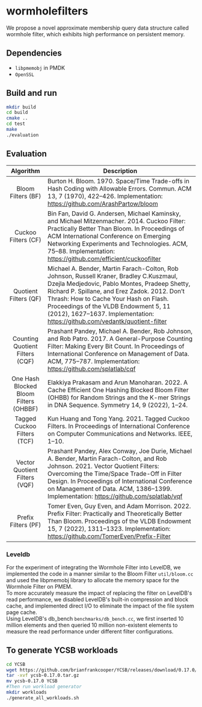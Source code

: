 # wormholefilters

We propose a novel approximate membership query data structure called wormhole filter, which exhibits high performance on persistent memory.


## Dependencies

* `libpmemobj` in PMDK
* `OpenSSL`


## Build and run

```sh
mkdir build
cd build
cmake ..
cd test
make
./evaluation
```


## Evaluation

|Algorithm| Description|
|:----:|----|
|Bloom Filters (BF)|Burton H. Bloom. 1970. Space/Time Trade-offs in Hash Coding with Allowable Errors. Commun. ACM 13, 7 (1970), 422–426. Implementation: https://github.com/ArashPartow/bloom|
|Cuckoo Filters (CF)|Bin Fan, David G. Andersen, Michael Kaminsky, and Michael Mitzenmacher. 2014. Cuckoo Filter: Practically Better Than Bloom. In Proceedings of ACM International Conference on Emerging Networking Experiments and Technologies. ACM, 75–88. Implementation: https://github.com/efficient/cuckoofilter|
|Quotient Filters (QF)|Michael A. Bender, Martin Farach-Colton, Rob Johnson, Russell Kraner, Bradley C.Kuszmaul, Dzejla Medjedovic, Pablo Montes, Pradeep Shetty, Richard P. Spillane, and Erez Zadok. 2012. Don’t Thrash: How to Cache Your Hash on Flash. Proceedings of the VLDB Endowment 5, 11 (2012), 1627–1637. Implementation: https://github.com/vedantk/quotient-filter|
|Counting Quotient Filters (CQF)|Prashant Pandey, Michael A. Bender, Rob Johnson, and Rob Patro. 2017. A General-Purpose Counting Filter: Making Every Bit Count. In Proceedings of International Conference on Management of Data. ACM, 775–787. Implementation: https://github.com/splatlab/cqf|
|One Hash Blocked Bloom Filters (OHBBF)|Elakkiya Prakasam and Arun Manoharan. 2022. A Cache Efficient One Hashing Blocked Bloom Filter (OHBB) for Random Strings and the K-mer Strings in DNA Sequence. Symmetry 14, 9 (2022), 1–24.|
|Tagged Cuckoo Filters (TCF)|Kun Huang and Tong Yang. 2021. Tagged Cuckoo Filters. In Proceedings of International Conference on Computer Communications and Networks. IEEE, 1–10.|
|Vector Quotient Filters (VQF)|Prashant Pandey, Alex Conway, Joe Durie, Michael A. Bender, Martin Farach-Colton, and Rob Johnson. 2021. Vector Quotient Filters: Overcoming the Time/Space Trade-Off in Filter Design. In Proceedings of International Conference on Management of Data. ACM, 1386–1399. Implementation: https://github.com/splatlab/vqf|
|Prefix Filters (PF)|Tomer Even, Guy Even, and Adam Morrison. 2022. Prefix Filter: Practically and Theoretically Better Than Bloom. Proceedings of the VLDB Endowment 15, 7 (2022), 1311–1323. Implementation: https://github.com/TomerEven/Prefix-Filter|

### Leveldb

For the experiment of integrating the Wormhole Filter into LevelDB, we implemented the code in a manner similar to the Bloom Filter `util/bloom.cc` and used the libpmemobj library to allocate the memory space for the Wormhole Filter on PMEM.  
To more accurately measure the impact of replacing the filter on LevelDB's read performance, we disabled LevelDB's built-in compression and block cache, and implemented direct I/O to eliminate the impact of the file system page cache.  
Using LevelDB's db_bench `benchmarks/db_bench.cc`, we first inserted 10 million elements and then queried 10 million non-existent elements to measure the read performance under different filter configurations.

## To generate YCSB workloads
```sh
cd YCSB
wget https://github.com/brianfrankcooper/YCSB/releases/download/0.17.0/ycsb-0.17.0.tar.gz
tar -xvf ycsb-0.17.0.tar.gz
mv ycsb-0.17.0 YCSB
#Then run workload generator
mkdir workloads
./generate_all_workloads.sh
```

